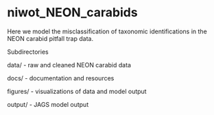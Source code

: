 # niwot_NEON_carabids

Here we model the misclassification of taxonomic identifications in the NEON carabid pitfall trap data.

Subdirectories

data/ - raw and cleaned NEON carabid data

docs/ - documentation and resources

figures/ - visualizations of data and model output

output/ - JAGS model output
